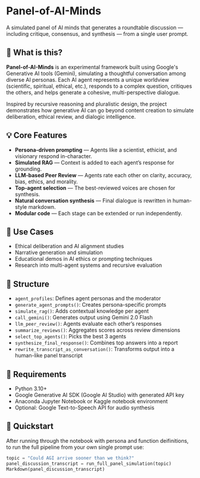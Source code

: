 # Panel-of-AI-Minds

A simulated panel of AI minds that generates a roundtable discussion — including critique, consensus, and synthesis — from a single user prompt.

## 🧠 What is this?

**Panel-of-AI-Minds** is an experimental framework built using Google's Generative AI tools (Gemini), simulating a thoughtful conversation among diverse AI personas. Each AI agent represents a unique worldview (scientific, spiritual, ethical, etc.), responds to a complex question, critiques the others, and helps generate a cohesive, multi-perspective dialogue.

Inspired by recursive reasoning and pluralistic design, the project demonstrates how generative AI can go beyond content creation to simulate deliberation, ethical review, and dialogic intelligence.

## 💡 Core Features

- **Persona-driven prompting** — Agents like a scientist, ethicist, and visionary respond in-character.
- **Simulated RAG** — Context is added to each agent’s response for grounding.
- **LLM-based Peer Review** — Agents rate each other on clarity, accuracy, bias, ethics, and morality.
- **Top-agent selection** — The best-reviewed voices are chosen for synthesis.
- **Natural conversation synthesis** — Final dialogue is rewritten in human-style markdown.
- **Modular code** — Each stage can be extended or run independently.

## 🎯 Use Cases

- Ethical deliberation and AI alignment studies  
- Narrative generation and simulation  
- Educational demos in AI ethics or prompting techniques  
- Research into multi-agent systems and recursive evaluation

## 📂 Structure

- `agent_profiles`: Defines agent personas and the moderator
- `generate_agent_prompts()`: Creates persona-specific prompts
- `simulate_rag()`: Adds contextual knowledge per agent
- `call_gemini()`: Generates output using Gemini 2.0 Flash
- `llm_peer_review()`: Agents evaluate each other’s responses
- `summarize_reviews()`: Aggregates scores across review dimensions
- `select_top_agents()`: Picks the best 3 agents
- `synthesize_final_response()`: Combines top answers into a report
- `rewrite_transcript_as_conversation()`: Transforms output into a human-like panel transcript

## 🔧 Requirements

- Python 3.10+  
- Google Generative AI SDK (Google AI Studio) with generated API key 
- Anaconda Jupyter Notebook or Kaggle notebook environment
- Optional: Google Text-to-Speech API for audio synthesis

## 🚀 Quickstart

After running through the notebook with persona and function deifinitions, to run the full pipeline from your own single prompt use:

```python
topic = "Could AGI arrive sooner than we think?"
panel_discussion_transcript = run_full_panel_simulation(topic)
Markdown(panel_discussion_transcript)
```

